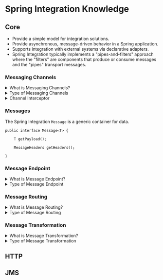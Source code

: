 # Spring Integration Knowledge

## Core
+ Provide a simple model for integration solutions.
+ Provide asynchronous, message-driven behavior in a Spring application.
+ Supports integration with external systems via declarative adapters.
+ Spring Integration typically implements a "pipes-and-filters" approach where the "filters" are components that produce or consume messages and the "pipes" transport messages.

### Messaging Channels

<details>
  <br/>
  <summary>What is Messaging Channels?</summary>
  The `MessageChannel` decouples message producers from messgae consumers.

  ```
  public interface MessageChannel {

      boolean send(Message message);

      boolean send(Message message, long timeout);
  }
  ```
  _`MessageChannel` interface_
</details>

<details>
  <br/>
  <summary>Type of Messaging Channels</summary>
  
   These two sub-interfaces that define the buffering (pollable) and non-buffering (subscribable) channel behavior.

   **PollableChannel**
   ```
   public interface PollableChannel extends MessageChannel {

    Message<?> receive();

    Message<?> receive(long timeout);

   }
   ```
   **SubscribableChannel**
   ```
   public interface SubscribableChannel extends MessageChannel {

    boolean subscribe(MessageHandler handler);

    boolean unsubscribe(MessageHandler handler);

   }
   ```
</details>

<details>
  <br/>
  <summary>Channel Interceptor</summary>
  
   
</details>

### Messages
The Spring Integration `Message` is a generic container for data.
```
public interface Message<T> {

    T getPayload();

    MessageHeaders getHeaders();

}
```
### Message Endpoint
<details>
  <br/>
  <summary>What is Message Endpoint?</summary>
  
</details>
<details>
  <br/>
  <summary>Type of Message Endpoint</summary>
  
</details>

### Message Routing
<details>
  <br/>
  <summary>What is Message Routing?</summary>
  
</details>
<details>
  <br/>
  <summary>Type of Message Routing</summary>
  
</details>

### Message Transformation
<details>
  <br/>
  <summary>What is Message Transformation?</summary>
  
</details>
<details>
  <br/>
  <summary>Type of Message Transformation</summary>
  
</details>

## HTTP
## JMS
